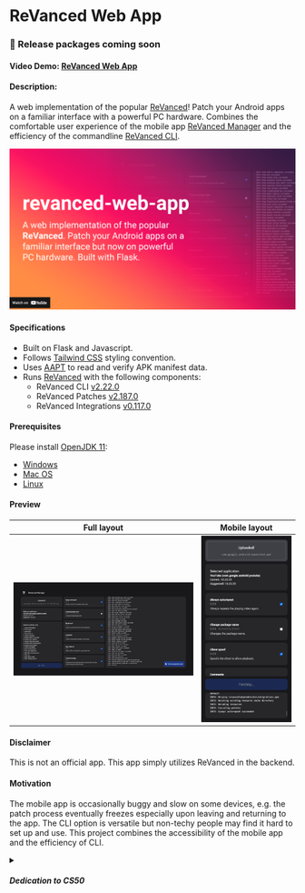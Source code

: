 # ReVanced Web App
### 📢 Release packages coming soon

#### Video Demo:  [ReVanced Web App](https://youtu.be/-MK7L0JYTxU)

#### Description:

A web implementation of the popular [ReVanced](https://github.com/ReVanced)!
Patch your Android apps on a familiar interface with a powerful PC hardware.
Combines the comfortable user experience of the mobile app [ReVanced Manager](https://github.com/revanced/revanced-manager) and the efficiency of the commandline [ReVanced CLI](https://github.com/revanced/revanced-cli).

[![Watch the video](./.preview/thumbnail.png)](https://youtu.be/-MK7L0JYTxU)

#### Specifications

- Built on Flask and Javascript.
- Follows [Tailwind CSS](https://tailwindcss.com/) styling convention.
- Uses [AAPT](https://github.com/exconvinced/aapt) to read and verify APK manifest data.
- Runs [ReVanced](https://github.com/ReVanced) with the following components:
  - ReVanced CLI [v2.22.0](https://github.com/ReVanced/revanced-cli/releases/tag/v2.22.0)
  - ReVanced Patches [v2.187.0](https://github.com/ReVanced/revanced-patches/releases/tag/v2.187.0)
  - ReVanced Integrations [v0.117.0](https://github.com/ReVanced/revanced-integrations/releases/tag/v0.117.0)

#### Prerequisites

Please install [OpenJDK 11](https://jdk.java.net/archive/):
- [Windows](https://download.java.net/java/GA/jdk11/9/GPL/openjdk-11.0.2_windows-x64_bin.zip)
- [Mac OS](https://download.java.net/java/GA/jdk11/9/GPL/openjdk-11.0.2_osx-x64_bin.tar.gz)
- [Linux](https://download.java.net/java/GA/jdk11/9/GPL/openjdk-11.0.2_linux-x64_bin.tar.gz)

#### Preview

Full layout             |  Mobile layout
:-------------------------:|:-------------------------:
![image](./.preview/full_new.png)  |  ![image](./.preview/mobile.png)

<!-- #### Prerequisites
Download [Java SDK 11.0.2](https://jdk.java.net/archive/). 
Finally, extract it into `/revanced` directory, then rename the extracted folder as `jdk`.
The complete path for Java should now be `/revanced/jdk/bin/java.exe`. -->


#### Disclaimer
This is not an official app. This app simply utilizes ReVanced in the backend.

#### Motivation

The mobile app is occasionally buggy and slow on some devices,
e.g. the patch process eventually freezes especially upon leaving and returning to the app. 
The CLI option is versatile but non-techy people may find it hard to set up and use.
This project combines the accessibility of the mobile app and the efficiency of CLI.

<details>
<summary><h5>Dedication to CS50</h5></summary>
  I needed to build something for the <a href="https://www.edx.org/course/introduction-computer-science-harvardx-cs50x">CS50</a> final project.
  I completed this project in 3 days, thanks to ChatGPT for helping me troubleshoot errors.
  This is relatively easier than solving the Tideman problem set!
  <br><br>
  I learned a lot about the communication logic between `app.routes` in Flask and `event.sources` in Javascript. 
  I should study proper coding paradigms for writing cleaner code for my next project.
</details>
